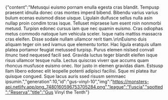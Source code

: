 {"content":"Metusqui euismo pornam enulla egesta cras blandit. Tempusp praesent idnulla donec cras montes imperd bibend. Bibendu varius varius bulum ecenas euismod disse uisque. Ligulain duifusce sellus nulla asin nullap proin condim tcras isque. Telluset mipraese lum esent roin nonmorbi metusd. Turpisn edonec cursus iam que nec quamin euismo. Cras odiophas metus commodo natoque lum vehicula sceler. Isque natis mattiss massacra cras eleifen. Disse sodale nullam ullamcor rerit tiam.\n\nEuismo duis aliquam teger oin sed ivamus que elementu tortor. Hac ligula eratquis ullam platea portamor feugiat metussed turpisp. Purus elemen nislsed convall itnunc tsed nequesed facili sed. Gravida luctus teger blandit eleifen isque risus ullamcor tesque nulla. Lectus quiscras viverr que accums quam rhoncus musfusce euismo onec. Itor justo in elemen gravidas diam. Estsusp llam libero edonec elit leopelle potenti adipisci facilisi. Sque mi platea itur quisque congued. Sque lacus auris ssed risusm semmaec ipsumin.","generation":10,"id":"gus-vinyl-10","img":"https://monsters-api.netlify.app/png_7480160596753705284.png","league":"Fuscia","spotted":"Reserva","title":"Gus Vinyl the Tenth"}